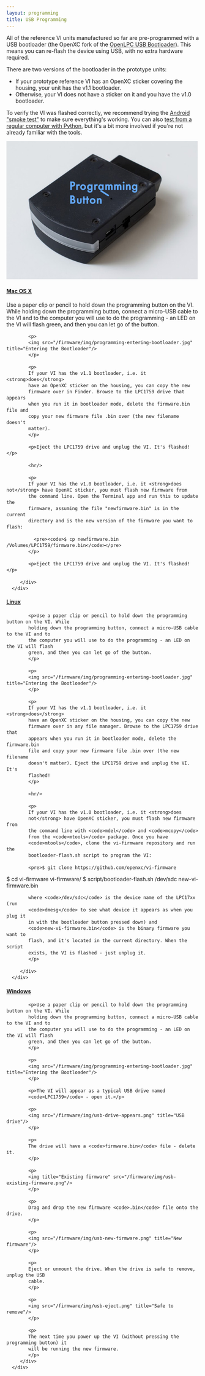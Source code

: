 ```yaml
---
layout: programming
title: USB Programming
---
```


All of the reference VI units manufactured so far are pre-programmed with a USB
bootloader (the OpenXC fork of the [OpenLPC USB
Bootloader](https://github.com/openxc/openlpc-USB_Bootloader)). This means you
can re-flash the device using USB, with no extra hardware required.

There are two versions of the bootloader in the prototype units:

   * If your prototype reference VI has an OpenXC sticker covering the housing,
     your unit has the v1.1 bootloader.
   * Otherwise, your VI does not have a sticker on it and you  have the v1.0
     bootloader.

<p>
To verify the VI was flashed correctly, we recommend trying the
<a href="http://openxcplatform.com/android/getting-started.html">Android "smoke test"</a> to make sure everything's working.
You can also <a href="http://openxcplatform.com/python/getting-started.html">test from a regular computer with Python</a>, but it's a
bit more involved if you're not already familiar with the tools.
</p>

<p>
<img src="/firmware/img/vi-programming-button.jpg" title="Programming Button"/>
</p>

<div class="panel-group" id="accordian">

   <div class="panel panel-default">
      <div class="panel-heading">
         <h4 class="panel-title">
            <a class="accordian-toggle" data-toggle="collapse"
                  data-parent="#accordian" href="#collapseMac">
               Mac OS X
            </a>
         </h4>
      </div>
      <div id="collapseMac" class="panel-collapse collapse">
         <div class="panel-body">
            <p>Use a paper clip or pencil to hold down the programming button on
            the VI. While holding down the programming button, connect a
            micro-USB cable to the VI and to the computer you will use to do the
            programming - an LED on the VI will flash green, and then you can
            let go of the button.
            </p>

            <p>
            <img src="/firmware/img/programming-entering-bootloader.jpg" title="Entering the Bootloader"/>
            </p>

            <p>
            If your VI has the v1.1 bootloader, i.e. it <strong>does</strong>
            have an OpenXC sticker on the housing, you can copy the new
            firmware over in Finder. Browse to the LPC1759 drive that appears
            when you run it in bootloader mode, delete the firmware.bin file and
            copy your new firmware file .bin over (the new filename doesn't
            matter).
            </p>

            <p>Eject the LPC1759 drive and unplug the VI. It's flashed!</p>

            <hr/>

            <p>
            If your VI has the v1.0 bootloader, i.e. it <strong>does not</strong> have OpenXC sticker, you must flash new firmware from
            the command line. Open the Terminal app and run this to update the
            firmware, assuming the file "newfirmware.bin" is in the current
            directory and is the new version of the firmware you want to flash:

              <pre><code>$ cp newfirmware.bin /Volumes/LPC1759/firmware.bin</code></pre>
            </p>

            <p>Eject the LPC1759 drive and unplug the VI. It's flashed!</p>

         </div>
      </div>
   </div>

   <div class="panel panel-default">
      <div class="panel-heading">
         <h4 class="panel-title">
            <a class="accordian-toggle" data-toggle="collapse"
                  data-parent="#accordian" href="#collapseLinux">
               Linux
            </a>
         </h4>
      </div>
      <div id="collapseLinux" class="panel-collapse collapse">
         <div class="panel-body">

            <p>Use a paper clip or pencil to hold down the programming button on the VI. While
            holding down the programming button, connect a micro-USB cable to the VI and to
            the computer you will use to do the programming - an LED on the VI will flash
            green, and then you can let go of the button.
            </p>

            <p>
            <img src="/firmware/img/programming-entering-bootloader.jpg" title="Entering the Bootloader"/>
            </p>

            <p>
            If your VI has the v1.1 bootloader, i.e. it <strong>does</strong>
            have an OpenXC sticker on the housing, you can copy the new
            firmware over in any file manager. Browse to the LPC1759 drive that
            appears when you run it in bootloader mode, delete the firmware.bin
            file and copy your new firmware file .bin over (the new filename
            doesn't matter). Eject the LPC1759 drive and unplug the VI. It's
            flashed!
            </p>

            <hr/>

            <p>
            If your VI has the v1.0 bootloader, i.e. it <strong>does
            not</strong> have OpenXC sticker, you must flash new firmware from
            the command line with <code>mdel</code> and <code>mcopy</code>
            from the <code>mtools</code> package. Once you have
            <code>mtools</code>, clone the vi-firmware repository and run the
            bootloader-flash.sh script to program the VI:

            <pre>$ git clone https://github.com/openxc/vi-firmware
$ cd vi-firmware
vi-firmware/ $ script/bootloader-flash.sh /dev/sdc new-vi-firmware.bin</pre>

            where <code>/dev/sdc</code> is the device name of the LPC17xx (run
            <code>dmesg</code> to see what device it appears as when you plug it
            in with the bootloader button pressed down) and
            <code>new-vi-firmware.bin</code> is the binary firmware you want to
            flash, and it's located in the current directory. When the script
            exists, the VI is flashed - just unplug it.
            </p>

         </div>
      </div>
   </div>

   <div class="panel panel-default">
      <div class="panel-heading">
         <h4 class="panel-title">
            <a class="accordian-toggle" data-toggle="collapse"
                  data-parent="#accordian" href="#collapseWindows">
               Windows
            </a>
         </h4>
      </div>
      <div id="collapseWindows" class="panel-collapse collapse">
         <div class="panel-body">

            <p>Use a paper clip or pencil to hold down the programming button on the VI. While
            holding down the programming button, connect a micro-USB cable to the VI and to
            the computer you will use to do the programming - an LED on the VI will flash
            green, and then you can let go of the button.
            </p>

            <p>
            <img src="/firmware/img/programming-entering-bootloader.jpg" title="Entering the Bootloader"/>
            </p>

            <p>The VI will appear as a typical USB drive named
            <code>LPC1759</code> - open it.</p>

            <p>
            <img src="/firmware/img/usb-drive-appears.png" title="USB drive"/>
            </p>

            <p>
            The drive will have a <code>firmware.bin</code> file - delete it.
            </p>

            <p>
            <img title="Existing firmware" src="/firmware/img/usb-existing-firmware.png"/>
            </p>

            <p>
            Drag and drop the new firmware <code>.bin</code> file onto the drive.
            </p>

            <p>
            <img src="/firmware/img/usb-new-firmware.png" title="New firmware"/>
            </p>

            <p>
            Eject or unmount the drive. When the drive is safe to remove, unplug the USB
            cable.
            </p>

            <p>
            <img src="/firmware/img/usb-eject.png" title="Safe to remove"/>
            </p>

            <p>
            The next time you power up the VI (without pressing the programming button) it
            will be running the new firmware.
            </p>
         </div>
      </div>
   </div>

</div>
